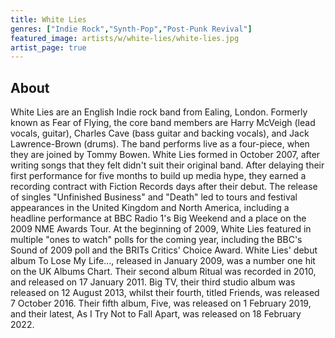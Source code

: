 ```yaml
---
title: White Lies
genres: ["Indie Rock","Synth-Pop","Post-Punk Revival"]
featured_image: artists/w/white-lies/white-lies.jpg
artist_page: true
---
```

## About

White Lies are an English Indie rock band from Ealing, London. Formerly known as Fear of Flying, the core band members are Harry McVeigh (lead vocals, guitar), Charles Cave (bass guitar and backing vocals), and Jack Lawrence-Brown (drums). The band performs live as a four-piece, when they are joined by Tommy Bowen.
White Lies formed in October 2007, after writing songs that they felt didn't suit their original band. After delaying their first performance for five months to build up media hype, they earned a recording contract with Fiction Records days after their debut. The release of singles "Unfinished Business" and "Death" led to tours and festival appearances in the United Kingdom and North America, including a headline performance at BBC Radio 1's Big Weekend and a place on the 2009 NME Awards Tour. At the beginning of 2009, White Lies featured in multiple "ones to watch" polls for the coming year, including the BBC's Sound of 2009 poll and the BRITs Critics' Choice Award.
White Lies' debut album To Lose My Life..., released in January 2009, was a number one hit on the UK Albums Chart. Their second album Ritual was recorded in 2010, and released on 17 January 2011. Big TV, their third studio album was released on 12 August 2013, whilst their fourth, titled Friends, was released 7 October 2016. Their fifth album, Five, was released on 1 February 2019, and their latest, As I Try Not to Fall Apart, was released on 18 February 2022.




